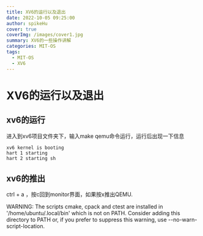 ```yaml
---
title: XV6的运行以及退出
date: 2022-10-05 09:25:00
author: spikeHu
cover: true
coverImg: /images/cover1.jpg
summary: XV6的一些操作讲解
categories: MIT-OS
tags:
  - MIT-OS
  - XV6
---
```


# XV6的运行以及退出

## xv6的运行

进入到xv6项目文件夹下，输入make qemu命令运行，运行后出现一下信息
<!--more-->

~~~
xv6 kernel is booting
hart 1 starting
hart 2 starting sh
~~~

## xv6的推出

ctrl + a ，按c回到monitor界面，如果按x推出QEMU.

 WARNING: The scripts cmake, cpack and ctest are installed in '/home/ubuntu/.local/bin' which is not on PATH.
  Consider adding this directory to PATH or, if you prefer to suppress this warning, use --no-warn-script-location.